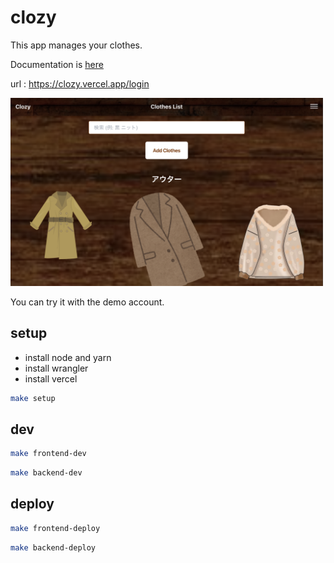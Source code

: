 # clozy

This app manages your clothes.

Documentation is [here](./docs/HowToUse/README.md)

url : https://clozy.vercel.app/login

<img src="./docs/HowToUse/images/pc/clothes_list.png" alt="Login Screen" width="500">

You can try it with the demo account.

## setup

- install node and yarn
- install wrangler
- install vercel

```bash
make setup
```

## dev

```bash
make frontend-dev
```

```bash
make backend-dev
```

## deploy

```bash
make frontend-deploy
```

```bash
make backend-deploy
```
